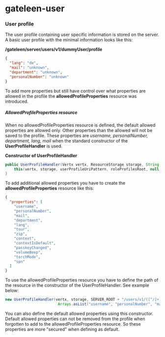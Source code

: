 # gateleen-user

### User profile
The user profile containing user specific information is stored on the server. A basic user profile with the minimal information looks like this:

**/gateleen/server/users/v1/dummyUser/profile**
```json
{
  "lang": "de",
  "mail": "unknown",
  "department": "unknown",
  "personalNumber": "unknown"
}
```
To add more properties but still have control over what properties are allowed in the profile the **allowedProfileProperties** resource was introduced.

##### AllowedProfileProperties resource
When no allowedProfileProperties resource is defined, the default allowed properties are allowed only. Other properties than the allowed will not be saved to the profile. 
These properties are *username, personalNumber, department, lang, mail* when the standard constructor of the **UserProfileHandler** is used.

**Constructor of UserProfileHandler**
```java
public UserProfileHandler(Vertx vertx, ResourceStorage storage, String serProfileUriPattern, String roleProfilesRoot, String rolePattern) {
    this(vertx, storage, userProfileUriPattern, roleProfilesRoot, null, Arrays.asList("username", "personalNumber", "mail", "department", "lang"), rolePattern);
}
```

To add additional allowed properties you have to create the **allowedProfileProperties** resource like this:
```json
{
  "properties": [
    "username",
    "personalNumber",
    "mail",
    "department",
    "lang",
    "tour",
    "zip",
    "context",
    "contextIsDefault",
    "passkeyChanged",
    "volumeBeep",
    "torchMode",
    "spn"
  ]
}
```

To use the allowedProfileProperties resource you have to define the path of the resource in the constructor of the UserProfileHandler. See example below:
```java
new UserProfileHandler(vertx, storage, SERVER_ROOT + "/users/v1/([^/]+)/profile", SERVER_ROOT + "/roles/v1/", SERVER_ROOT + "/users/v1/allowedProfileProperties",
                        Arrays.asList("username", "personalNumber", "mail", "department", "lang"), ROLE_PATTERN);
```

You can also define the default allowed properties using this constructor. Default allowed properties can not be removed from the profile when forgotten to add to the allowedProfileProperties resource.
So these properties are more "secured" when defining as default.